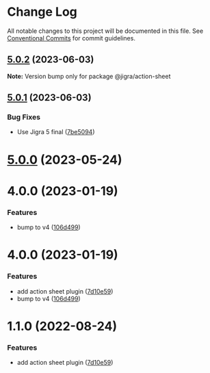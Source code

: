 # Change Log

All notable changes to this project will be documented in this file.
See [Conventional Commits](https://conventionalcommits.org) for commit guidelines.

## [5.0.2](https://github.com/familyjs/jigra-plugins/compare/@jigra/action-sheet@5.0.1...@jigra/action-sheet@5.0.2) (2023-06-03)

**Note:** Version bump only for package @jigra/action-sheet





## [5.0.1](https://github.com/familyjs/jigra-plugins/compare/@jigra/action-sheet@5.0.0...@jigra/action-sheet@5.0.1) (2023-06-03)


### Bug Fixes

* Use Jigra 5 final ([7be5094](https://github.com/familyjs/jigra-plugins/commit/7be509425c5cc9f21b1f9e78794b2c6b76ca7702))





# [5.0.0](https://github.com/familyjs/jigra-plugins/compare/@jigra/action-sheet@1.1.0...@jigra/action-sheet@5.0.0) (2023-05-24)



# 4.0.0 (2023-01-19)


### Features

* bump to v4 ([106d499](https://github.com/familyjs/jigra-plugins/commit/106d49991e82a0505a82571530b73fcda020e7e4))





# 4.0.0 (2023-01-19)


### Features

* add action sheet plugin ([7d10e59](https://github.com/navify/jigra-plugins/commit/7d10e596f8731f79d9fed4082a5d06db679a8522))
* bump to v4 ([106d499](https://github.com/navify/jigra-plugins/commit/106d49991e82a0505a82571530b73fcda020e7e4))





# 1.1.0 (2022-08-24)


### Features

* add action sheet plugin ([7d10e59](https://github.com/navify/jigra-plugins/commit/7d10e596f8731f79d9fed4082a5d06db679a8522))
